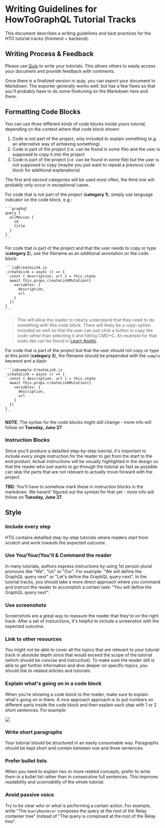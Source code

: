# Writing Guidelines for HowToGraphQL Tutorial Tracks

This document describes a writing guidelines and best practices for the HTG tutorial tracks (frontend + backend).

## Writing Process & Feedback

Please use [Quip](https://www.quip.com) to write your tutorials. This allows others to easily access your document and provide feedback with comments.

Once there is a finalized version in quip, you can _export_ your document to Markdown. The exporter generally works well, but has a few flaws so that you'll probably have to do some finetuning on the Markdown here and there. 


## Formatting Code Blocks

You can use _three_ different kinds of code blocks inside yours tutorial, depending on the context where that code block shown:

1. Code is not part of the project, only included to explain something (e.g. an alternative way of achieving something)
1. Code is part of the project (i.e. can be found in some file) and the user is supposed to copy it into the project
1. Code is part of the project (i.e. can be found in some file) but the user is _not_ supposed to copy (maybe you just want to repeat a previous code block for additional explanations) 

The first and second categories will be used most often, the third one will probably only occur in exceptional cases.

For code that is not part of the project (**category 1**), simply use language indicator on the code block, e.g.:

<pre lang="no-highlight"><code>```graphql
query {
  allMovies {
    id
    title
  }
}
``` 
</code></pre>

For code that is part of the project and that the user needs to copy or type (**category 2**), use the filename as an additional annotation on the code block:

<pre lang="no-highlight"><code>```js@CreateLink.js
_createLink = async () => {
  const { description, url } = this.state
  await this.props.createLinkMutation({
    variables: {
      description,
      url
    }
  })
}
```</code></pre>

> This will allow the reader to clearly understand that they need to do something with this code block. There will likely be a _copy_-option included as well so that the user can just click a button to copy the code rather than selecting it and hitting CMD+C. An example for that looks like can be found in [Learn Apollo](https://www.learnapollo.com/tutorial-react/react-02).

For code that is part of the project but that the user should not copy or type at this point (**category 3**), the filename should be prepended with the `sample` keyword and a dash:

<pre lang="no-highlight"><code>```js@sample-CreateLink.js
_createLink = async () => {
  const { description, url } = this.state
  await this.props.createLinkMutation({
    variables: {
      description,
      url
    }
  })
}
```</code></pre>

**NOTE**: The syntax for the code blocks might still change - more info will follow on **Tuesday, June 27**.

### Instruction Blocks

Since you'll produce a detailled step-by-step tutorial, it's important to include _every_ single instruction for the reader to get from the start to the end product. Actual instructions will be visually highlighted in the design so that the reader who just wants to go through the tutorial as fast as possible can skip the parts that are not relevant to actually move forward with the project.

**TBD**: You'll have to somehow mark these in instruction blocks in the markdown. We havent' figured out the syntaxt for that yet - more info will follow on **Tuesday, June 27**.


## Style

### Include every step

HTG contains detailled step-by-step tutorials where readers start from scratch and work towards the expected outcome.

### Use You/Your/You'll & Command the reader

In many tutorials, authors express instructions by using 1st person plural pronouns like "We", "Us" or "Our". For example: "We will define the GraphQL query next" or "Let's define the GraphQL query next". In the tutorial tracks, you should take a more direct approach where you command and instruct the reader to accomplish a certain task: "You will define the GraphQL query next".

### Use screenshots 

Screenshots are a great way to reassure the reader that they're on the right track. After a set of instructions, it's helpful to include a screenshot with the expected outcome.

### Link to other resources

You might not be able to cover all the topics that are relevant to your tutorial track in absolute depth since that would exceed the scope of the tutorial (which should be concise and instructive). To make sure the reader still is able to get further information and dive deeper on specific topics, you should link to related articles and tutorials. 

### Explain what's going on in a code block

When you're showing a code block to the reader, make sure to explain what's going on in there. A nice approach approach is to put numbers on different parts inside the code block and then explain each step with 1 or 2 short sentences. For example:

![](http://imgur.com/LLRqPgT.png)

### Write short paragraphs

Your tutorial should be structured in an easily consumable way. Paragraphs should be kept short and contain between one and three sentences. 

### Prefer bullet lists

When you need to explain two or more related concepts, prefer to write them in a bullet list rather than in consecutive full sentences. This improves readability and _scannability_ of the whole tutorial.

### Avoid passive voice

Try to be clear _who_ or _what_ is performing a certain action. For example, write "The `QueryRenderer` composes the query at the root of the Relay container tree" instead of "The query is composed at the root of the Relay tree".

